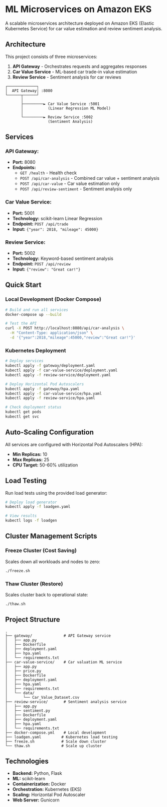 # ML Microservices on Amazon EKS

A scalable microservices architecture deployed on Amazon EKS (Elastic Kubernetes Service) for car value estimation and review sentiment analysis.

## Architecture

This project consists of three microservices:

1. **API Gateway** - Orchestrates requests and aggregates responses
2. **Car Value Service** - ML-based car trade-in value estimation
3. **Review Service** - Sentiment analysis for car reviews

```
┌─────────────┐
│  API Gateway│ :8080
└──────┬──────┘
       │
       ├─────────► Car Value Service :5001
       │           (Linear Regression ML Model)
       │
       └─────────► Review Service :5002
                   (Sentiment Analysis)
```

## Services

### API Gateway:
- **Port:** 8080
- **Endpoints:**
  - `GET /health` - Health check
  - `POST /api/car-analysis` - Combined car value + sentiment analysis
  - `POST /api/car-value` - Car value estimation only
  - `POST /api/review-sentiment` - Sentiment analysis only

### Car Value Service:
- **Port:** 5001
- **Technology:** scikit-learn Linear Regression
- **Endpoint:** `POST /api/trade`
- **Input:** `{"year": 2018, "mileage": 45000}`

### Review Service:
- **Port:** 5002
- **Technology:** Keyword-based sentiment analysis
- **Endpoint:** `POST /api/review`
- **Input:** `{"review": "Great car!"}`

## Quick Start

### Local Development (Docker Compose)

```bash
# Build and run all services
docker-compose up --build

# Test the API
curl -X POST http://localhost:8080/api/car-analysis \
  -H "Content-Type: application/json" \
  -d '{"year":2018,"mileage":45000,"review":"Great car!"}'
```

### Kubernetes Deployment

```bash
# Deploy services
kubectl apply -f gateway/deployment.yaml
kubectl apply -f car-value-service/deployment.yaml
kubectl apply -f review-service/deployment.yaml

# Deploy Horizontal Pod Autoscalers
kubectl apply -f gateway/hpa.yaml
kubectl apply -f car-value-service/hpa.yaml
kubectl apply -f review-service/hpa.yaml

# Check deployment status
kubectl get pods
kubectl get svc
```

## Auto-Scaling Configuration

All services are configured with Horizontal Pod Autoscalers (HPA):

- **Min Replicas:** 10
- **Max Replicas:** 25
- **CPU Target:** 50-60% utilization

## Load Testing

Run load tests using the provided load generator:

```bash
# Deploy load generator
kubectl apply -f loadgen.yaml

# View results
kubectl logs -f loadgen
```

## Cluster Management Scripts

### Freeze Cluster (Cost Saving)
Scales down all workloads and nodes to zero:
```bash
./freeze.sh
```

### Thaw Cluster (Restore)
Scales cluster back to operational state:
```bash
./thaw.sh
```

## Project Structure

```
.
├── gateway/              # API Gateway service
│   ├── app.py
│   ├── Dockerfile
│   ├── deployment.yaml
│   ├── hpa.yaml
│   └── requirements.txt
├── car-value-service/    # Car valuation ML service
│   ├── app.py
│   ├── price.py
│   ├── Dockerfile
│   ├── deployment.yaml
│   ├── hpa.yaml
│   ├── requirements.txt
│   └── data/
│       └── Car_Value_Dataset.csv
├── review-service/       # Sentiment analysis service
│   ├── app.py
│   ├── sentiment.py
│   ├── Dockerfile
│   ├── deployment.yaml
│   ├── hpa.yaml
│   └── requirements.txt
├── docker-compose.yml    # Local development
├── loadgen.yaml         # Kubernetes load testing
├── freeze.sh            # Scale down cluster
└── thaw.sh              # Scale up cluster
```

## Technologies

- **Backend:** Python, Flask
- **ML:** scikit-learn
- **Containerization:** Docker
- **Orchestration:** Kubernetes (EKS)
- **Scaling:** Horizontal Pod Autoscaler
- **Web Server:** Gunicorn